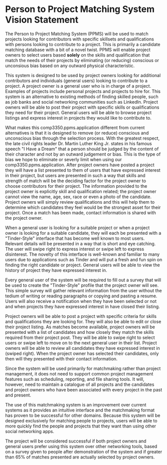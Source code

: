 # Person to Project Matching System Vision Statement

The Person to Project Matching System (PPMS) will be used to match projects looking for contributors with specific skillsets and qualifications with persons looking to contribute to a project. This is primarily a candidate matching database with a bit of a novel twist. PPMS will enable project owners to select users based **solely** on the skills and qualification that match the needs of their projects by eliminating (or reducing) conscious or unconsious bias based on any outward physical characteristic.

This system is designed to be used by project owners looking for additional contributors and individuals (general users) looking to contribute to a project. A project owner is a general user who is in charge of a project. Examples of projects include personal projects and projects to hire for. This system is an alternative to existing methods of finding skilled people, such as job banks and social networking communities such as LinkedIn. Project owners will be able to post their project with specific skills or qualifications they need for their project. General users will be able to browse project listings and express interest in projects they would like to contribute to.

What makes this comp3350.ppms.application different from current alternatives is that it is designed to remove (or reduce) conscious and unconscious bias through the selection process. With the greatest respect, the late civil rights leader Dr. Martin Luther King Jr. states in his famous speech "I Have a Dream" that a person should be judged by the content of their character and not by an outward judgement or bias. This is the type of bias we hope to eliminate or severly limit when using our comp3350.ppms.application. After project owners have posted a project they will have a list presented to them of users that have expressed interest in their project, but users are presented in such a way that skills and strength of match will be the deciding factor for the project owner to choose contributors for their project. The information provided to the project owner is explicitly skill and qualification related; the project owner cannot view the name, age, sex, race or even a photo of the candidate. Project owners will simply review qualifications and this will help them to determine which candidates they feel would be the strongest asset for their project. Once a match has been made, contact information is shared with the project owner.

When a general user is looking for a suitable project or when a project owner is looking for a suitable candidate, they will each be presented with a "Tinder-Style" interface that has become well known to most users. Relevant details will be presented in a way that is short and eye catching. The user will swipe right to express interest or swipe left to express disinterest. The novelty of this interface is well-known and familiar to many users due to applications such as Tinder and will put a fresh and fun spin on finding the right candidate or project. General users will be able to view the history of project they have expressed interest in.

Every general user of the system will be required to fill out a survey that will be used to create the "Tinder-Style" profile that the project owner will see. This simple survey will gather relevant information from the user without the tedium of writing or reading paragraphs or copying and pasting a resume. Users will also receive a notification when they have been selected or not and when projects they have expressed interest in have closed their listing.

Project owners will be able to post a project with specific criteria for skills and qualifications they are looking for. They will also be able to edit or close their project listing. As matches become available, project owners will be presented with a list of candidates and how closely they match the skills required from their project post. They will be able to swipe right to select users or swipe left to move on to the next general user in their list. Project owners will be able to review all candidates they have expressed interest in (swiped right). When the project owner has selected their candidates, only then will they presented with their contact information.

Since the system will be used primarily for matchmaking rather than project management, it does not need to support common project management features such as scheduling, reporting, and file sharing tools. It will, however, need to maintain a catalogue of all projects and the candidates and project owners who have been associated with every project in the past and present.

The use of this matchmaking system is an improvement over current systems as it provides an intuitive interface and the matchmaking format has proven to be successful for other domains. Because this system will be designed exclusively for matching people to projects, users will be able to more quickly find the people and projects that they want than using other social networking apps.

The project will be considered successful if both project owners and general users prefer using this system over other networking tools, based on a survey given to people after demonstration of the system and if greater than 65% of matches presented are actually selected by project owners.